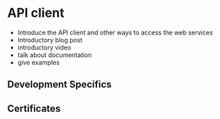 # API client

- Introduce the API client and other ways to access the web services
- Introductory blog post
- introductory video
- talk about documentation
- give examples

## Development Specifics

## Certificates
